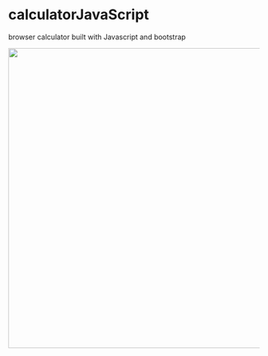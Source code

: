 # calculatorJavaScript
browser calculator built with Javascript and bootstrap

<p> 
<img align="center" width="900" height="600" src="https://github.com/alexander-brandao/calculatorJavaScript/blob/main/print/Captura%20de%20Tela%202022-01-17%20%C3%A0s%2016.38.09.png"
</p>

